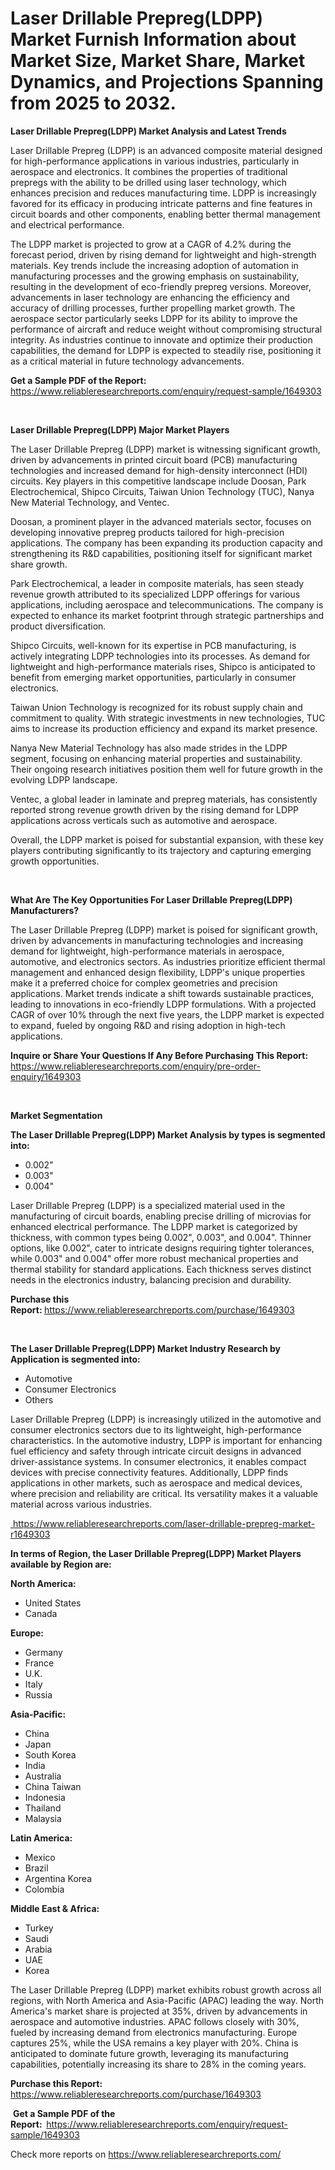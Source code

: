 <p><h1>Laser Drillable Prepreg(LDPP) Market Furnish Information about Market Size, Market Share, Market Dynamics, and Projections Spanning from 2025 to 2032.</h1></p><p><strong>Laser Drillable Prepreg(LDPP) Market Analysis and Latest Trends</strong></p>
<p><p>Laser Drillable Prepreg (LDPP) is an advanced composite material designed for high-performance applications in various industries, particularly in aerospace and electronics. It combines the properties of traditional prepregs with the ability to be drilled using laser technology, which enhances precision and reduces manufacturing time. LDPP is increasingly favored for its efficacy in producing intricate patterns and fine features in circuit boards and other components, enabling better thermal management and electrical performance.</p><p>The LDPP market is projected to grow at a CAGR of 4.2% during the forecast period, driven by rising demand for lightweight and high-strength materials. Key trends include the increasing adoption of automation in manufacturing processes and the growing emphasis on sustainability, resulting in the development of eco-friendly prepreg versions. Moreover, advancements in laser technology are enhancing the efficiency and accuracy of drilling processes, further propelling market growth. The aerospace sector particularly seeks LDPP for its ability to improve the performance of aircraft and reduce weight without compromising structural integrity. As industries continue to innovate and optimize their production capabilities, the demand for LDPP is expected to steadily rise, positioning it as a critical material in future technology advancements.</p></p>
<p><strong>Get a Sample PDF of the Report:&nbsp;</strong> <a href="https://www.reliableresearchreports.com/enquiry/request-sample/1649303?utm_campaign=3360&utm_medium=2&utm_source=Github&utm_content=ia&utm_term=26032025&utm_id=laser-drillable-prepregldpp">https://www.reliableresearchreports.com/enquiry/request-sample/1649303</a></p>
<p>&nbsp;</p>
<p><strong>Laser Drillable Prepreg(LDPP) Major Market Players</strong></p>
<p><p>The Laser Drillable Prepreg (LDPP) market is witnessing significant growth, driven by advancements in printed circuit board (PCB) manufacturing technologies and increased demand for high-density interconnect (HDI) circuits. Key players in this competitive landscape include Doosan, Park Electrochemical, Shipco Circuits, Taiwan Union Technology (TUC), Nanya New Material Technology, and Ventec.</p><p>Doosan, a prominent player in the advanced materials sector, focuses on developing innovative prepreg products tailored for high-precision applications. The company has been expanding its production capacity and strengthening its R&D capabilities, positioning itself for significant market share growth. </p><p>Park Electrochemical, a leader in composite materials, has seen steady revenue growth attributed to its specialized LDPP offerings for various applications, including aerospace and telecommunications. The company is expected to enhance its market footprint through strategic partnerships and product diversification.</p><p>Shipco Circuits, well-known for its expertise in PCB manufacturing, is actively integrating LDPP technologies into its processes. As demand for lightweight and high-performance materials rises, Shipco is anticipated to benefit from emerging market opportunities, particularly in consumer electronics.</p><p>Taiwan Union Technology is recognized for its robust supply chain and commitment to quality. With strategic investments in new technologies, TUC aims to increase its production efficiency and expand its market presence.</p><p>Nanya New Material Technology has also made strides in the LDPP segment, focusing on enhancing material properties and sustainability. Their ongoing research initiatives position them well for future growth in the evolving LDPP landscape.</p><p>Ventec, a global leader in laminate and prepreg materials, has consistently reported strong revenue growth driven by the rising demand for LDPP applications across verticals such as automotive and aerospace.</p><p>Overall, the LDPP market is poised for substantial expansion, with these key players contributing significantly to its trajectory and capturing emerging growth opportunities.</p></p>
<p>&nbsp;</p>
<p><strong>What Are The Key Opportunities For Laser Drillable Prepreg(LDPP) Manufacturers?</strong></p>
<p><p>The Laser Drillable Prepreg (LDPP) market is poised for significant growth, driven by advancements in manufacturing technologies and increasing demand for lightweight, high-performance materials in aerospace, automotive, and electronics sectors. As industries prioritize efficient thermal management and enhanced design flexibility, LDPP's unique properties make it a preferred choice for complex geometries and precision applications. Market trends indicate a shift towards sustainable practices, leading to innovations in eco-friendly LDPP formulations. With a projected CAGR of over 10% through the next five years, the LDPP market is expected to expand, fueled by ongoing R&D and rising adoption in high-tech applications.</p></p>
<p><strong>Inquire or Share Your Questions If Any Before Purchasing This Report:</strong> <a href="https://www.reliableresearchreports.com/enquiry/pre-order-enquiry/1649303?utm_campaign=3360&utm_medium=2&utm_source=Github&utm_content=ia&utm_term=26032025&utm_id=laser-drillable-prepregldpp">https://www.reliableresearchreports.com/enquiry/pre-order-enquiry/1649303</a></p>
<p>&nbsp;</p>
<p><strong>Market Segmentation</strong></p>
<p><strong>The Laser Drillable Prepreg(LDPP) Market Analysis by types is segmented into:</strong></p>
<p><ul><li>0.002"</li><li>0.003"</li><li>0.004"</li></ul></p>
<p><p>Laser Drillable Prepreg (LDPP) is a specialized material used in the manufacturing of circuit boards, enabling precise drilling of microvias for enhanced electrical performance. The LDPP market is categorized by thickness, with common types being 0.002", 0.003", and 0.004". Thinner options, like 0.002", cater to intricate designs requiring tighter tolerances, while 0.003" and 0.004" offer more robust mechanical properties and thermal stability for standard applications. Each thickness serves distinct needs in the electronics industry, balancing precision and durability.</p></p>
<p><strong>Purchase this Report:&nbsp;</strong><a href="https://www.reliableresearchreports.com/purchase/1649303?utm_campaign=3360&utm_medium=2&utm_source=Github&utm_content=ia&utm_term=26032025&utm_id=laser-drillable-prepregldpp">https://www.reliableresearchreports.com/purchase/1649303</a></p>
<p>&nbsp;</p>
<p><strong>The Laser Drillable Prepreg(LDPP) Market Industry Research by Application is segmented into:</strong></p>
<p><ul><li>Automotive</li><li>Consumer Electronics</li><li>Others</li></ul></p>
<p><p>Laser Drillable Prepreg (LDPP) is increasingly utilized in the automotive and consumer electronics sectors due to its lightweight, high-performance characteristics. In the automotive industry, LDPP is important for enhancing fuel efficiency and safety through intricate circuit designs in advanced driver-assistance systems. In consumer electronics, it enables compact devices with precise connectivity features. Additionally, LDPP finds applications in other markets, such as aerospace and medical devices, where precision and reliability are critical. Its versatility makes it a valuable material across various industries.</p></p>
<p><a href="https://www.reliableresearchreports.com/laser-drillable-prepreg-market-r1649303?utm_campaign=3360&utm_medium=2&utm_source=Github&utm_content=ia&utm_term=26032025&utm_id=laser-drillable-prepregldpp">&nbsp;https://www.reliableresearchreports.com/laser-drillable-prepreg-market-r1649303</a></p>
<p><strong>In terms of Region, the Laser Drillable Prepreg(LDPP) Market Players available by Region are:</strong></p>
<p>
    <p> <strong> North America: </strong>
        <ul>
            <li>United States</li>
            <li>Canada</li>
        </ul>
        </p> 
    <p> <strong> Europe: </strong>
        <ul>
            <li>Germany</li>
            <li>France</li>
            <li>U.K.</li>
            <li>Italy</li>
            <li>Russia</li>
        </ul>
        </p> 
    <p> <strong> Asia-Pacific: </strong>
        <ul>
            <li>China</li>
            <li>Japan</li>
            <li>South Korea</li>
            <li>India</li>
            <li>Australia</li>
            <li>China Taiwan</li>
            <li>Indonesia</li>
            <li>Thailand</li>
            <li>Malaysia</li>
        </ul>
        </p> 
    <p> <strong> Latin America: </strong>
        <ul>
            <li>Mexico</li>
            <li>Brazil</li>
            <li>Argentina Korea</li>
            <li>Colombia</li>
        </ul>
        </p> 
    <p> <strong> Middle East & Africa: </strong>
        <ul>
            <li>Turkey</li>
            <li>Saudi</li>
            <li>Arabia</li>
            <li>UAE</li>
            <li>Korea</li>
        </ul>
    </p>
    </p>
<p><p>The Laser Drillable Prepreg (LDPP) market exhibits robust growth across all regions, with North America and Asia-Pacific (APAC) leading the way. North America's market share is projected at 35%, driven by advancements in aerospace and automotive industries. APAC follows closely with 30%, fueled by increasing demand from electronics manufacturing. Europe captures 25%, while the USA remains a key player with 20%. China is anticipated to dominate future growth, leveraging its manufacturing capabilities, potentially increasing its share to 28% in the coming years.</p></p>
<p><strong>Purchase this Report: </strong><a href="https://www.reliableresearchreports.com/purchase/1649303?utm_campaign=3360&utm_medium=2&utm_source=Github&utm_content=ia&utm_term=26032025&utm_id=laser-drillable-prepregldpp">https://www.reliableresearchreports.com/purchase/1649303</a></p>
<p>&nbsp;<strong>Get a Sample PDF of the Report:&nbsp;&nbsp;</strong><a href="https://www.reliableresearchreports.com/enquiry/request-sample/1649303?utm_campaign=3360&utm_medium=2&utm_source=Github&utm_content=ia&utm_term=26032025&utm_id=laser-drillable-prepregldpp">https://www.reliableresearchreports.com/enquiry/request-sample/1649303</a></p>
<p><strong></strong></p>
<p>Check more reports on <a href="https://www.reliableresearchreports.com/?utm_campaign=3360&utm_medium=2&utm_source=Github&utm_content=ia&utm_term=26032025&utm_id=laser-drillable-prepregldpp">https://www.reliableresearchreports.com/</a></p>